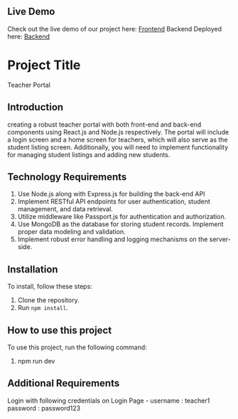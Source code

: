 ## Live Demo
Check out the live demo of our project here: [Frontend](https://teacherportalfrontend.netlify.app/)
Backend Deployed here: [Backend](https://teacherportalbackend.up.railway.app/)

# Project Title
Teacher Portal


## Introduction
creating a robust teacher portal with both front-end and back-end components using React.js and Node.js respectively. The portal will
include a login screen and a home screen for teachers, which will also serve as the student listing screen. Additionally, you will need to implement functionality for managing student listings and adding new students.

## Technology Requirements
1. Use Node.js along with Express.js for building the back-end API
2. Implement RESTful API endpoints for user authentication, student management, and data retrieval.
3. Utilize middleware like Passport.js for authentication and authorization.
4. Use MongoDB as the database for storing student records. Implement proper data modeling and validation.
5. Implement robust error handling and logging mechanisms on the server-side.

## Installation
To install, follow these steps:

1. Clone the repository.
2. Run `npm install`.

## How to use this project
To use this project, run the following command:
1. npm run dev

## Additional Requirements
Login with following credentials on Login Page -
    username : teacher1
    password : password123
